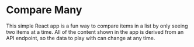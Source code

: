 # Compare Many

This simple React app is a fun way to compare items in a list by only seeing two items at a time. All of the content shown in the app is derived from an API endpoint, so the data to play with can change at any time.
